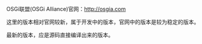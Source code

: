 ﻿OSGi联盟(OSGi Alliance)官网：http://osgia.com

这里的版本相对官网较新，属于开发中的版本，官网中的版本是较为稳定的版本。

最新的版本，应是源码直接编译出来的版本。
